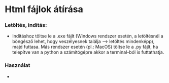 # Html fájlok átírása

### Letöltés, indítás:
-
  Indításhoz töltse le a .exe fájlt (Windows rendszer esetén, a letöltésnél a böngésző lehet, hogy veszélyesnek találja --> letöltés mindenképp), majd futtasa.
  Más rendszer esetén (pl.: MacOS) töltse le a .py fájlt, ha telepítve van a python a számítógépre akkor a terminal-ból is futtathatja.
### Használat
-

